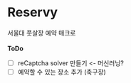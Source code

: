 # Reservy
 서울대 풋살장 예약 매크로  
<br/>
**ToDo**
- [ ] reCaptcha solver 만들기 <- 머신러닝?
- [ ] 예약할 수 있는 장소 추가 (축구장)